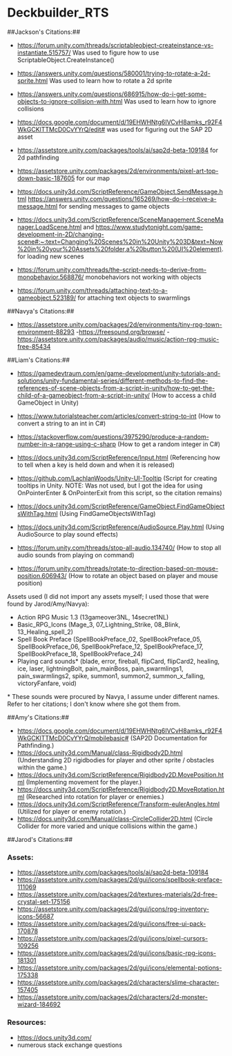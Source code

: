 # Deckbuilder_RTS

##Jackson's Citations:##

- https://forum.unity.com/threads/scriptableobject-createinstance-vs-instantiate.515757/ Was used to figure how to use ScriptableObject.CreateInstance()

- https://answers.unity.com/questions/580001/trying-to-rotate-a-2d-sprite.html Was used to learn how to rotate a 2d sprite

- https://answers.unity.com/questions/686915/how-do-i-get-some-objects-to-ignore-collision-with.html Was used to learn how to ignore collisions

- https://docs.google.com/document/d/19EHWHNtg6IVCvH8amks_r92F4WkGCKlTTMcD0CvYYrQ/edit# was used for figuring out the SAP 2D asset

- https://assetstore.unity.com/packages/tools/ai/sap2d-beta-109184 for 2d pathfinding

- https://assetstore.unity.com/packages/2d/environments/pixel-art-top-down-basic-187605 for our map

- https://docs.unity3d.com/ScriptReference/GameObject.SendMessage.html https://answers.unity.com/questions/165269/how-do-i-receive-a-message.html for sending messages to game objects

- https://docs.unity3d.com/ScriptReference/SceneManagement.SceneManager.LoadScene.html and https://www.studytonight.com/game-development-in-2D/changing-scene#:~:text=Changing%20Scenes%20in%20Unity%203D&text=Now%20in%20your%20Assets%20folder,a%20button%20(UI%20element). for loading new scenes

- https://forum.unity.com/threads/the-script-needs-to-derive-from-monobehavior.568876/ monobehaviors not working with objects

- https://forum.unity.com/threads/attaching-text-to-a-gameobject.523189/ for attaching text objects to swarmlings


##Navya's Citations:##
- https://assetstore.unity.com/packages/2d/environments/tiny-rpg-town-environment-88293
-https://freesound.org/browse/
-https://assetstore.unity.com/packages/audio/music/action-rpg-music-free-85434


##Liam's Citations:##

- https://gamedevtraum.com/en/game-development/unity-tutorials-and-solutions/unity-fundamental-series/different-methods-to-find-the-references-of-scene-objects-from-a-script-in-unity/how-to-get-the-child-of-a-gameobject-from-a-script-in-unity/
(How to access a child GameObject in Unity)

- https://www.tutorialsteacher.com/articles/convert-string-to-int
(How to convert a string to an int in C#)

- https://stackoverflow.com/questions/3975290/produce-a-random-number-in-a-range-using-c-sharp
(How to get a random integer in C#)

- https://docs.unity3d.com/ScriptReference/Input.html
(Referencing how to tell when a key is held down and when it is released)

- https://github.com/LachlanWoods/Unity-UI-Tooltip
(Script for creating tooltips in Unity. NOTE: Was not used, but I got the idea for using OnPointerEnter & OnPointerExit from this script, so the citation remains)

- https://docs.unity3d.com/ScriptReference/GameObject.FindGameObjectsWithTag.html
(Using FindGameObjectsWithTag)

- https://docs.unity3d.com/ScriptReference/AudioSource.Play.html
(Using AudioSource to play sound effects)

- https://forum.unity.com/threads/stop-all-audio.134740/
(How to stop all audio sounds from playing on command)

- https://forum.unity.com/threads/rotate-to-direction-based-on-mouse-position.606943/
(How to rotate an object based on player and mouse position)

Assets used (I did not import any assets myself; I used those that were found by Jarod/Amy/Navya):

- Action RPG Music 1.3 (13gameover3NL, 14secret1NL)
- Basic_RPG_Icons (Mage_3, 07_Lightning_Strike, 08_Blink, 13_Healing_spell_2)
- Spell Book Preface (SpellBookPreface_02, SpellBookPreface_05, SpellBookPreface_06, SpellBookPreface_12, SpellBookPreface_17, SpellBookPreface_18, SpellBookPreface_24)
- Playing card sounds\* (blade, error, fireball, flipCard, flipCard2, healing, ice, laser, lightningBolt, pain_mainBoss, pain_swarmlings1, pain_swarmlings2, spike, summon1, summon2, summon_x_falling, victoryFanfare, void)

\* These sounds were procured by Navya, I assume under different names. Refer to her citations; I don't know where she got them from.


##Amy's Citations:##

- https://docs.google.com/document/d/19EHWHNtg6IVCvH8amks_r92F4WkGCKlTTMcD0CvYYrQ/mobilebasic# (SAP2D Documentation for Pathfinding.)
- https://docs.unity3d.com/Manual/class-Rigidbody2D.html (Understanding 2D rigidbodies for player and other sprite / obstacles within the game.)
- https://docs.unity3d.com/ScriptReference/Rigidbody2D.MovePosition.html (Implementing movement for the player.)
- https://docs.unity3d.com/ScriptReference/Rigidbody2D.MoveRotation.html (Researched into rotation for player or enemies.)
- https://docs.unity3d.com/ScriptReference/Transform-eulerAngles.html (Utilized for player or enemy rotation.)
- https://docs.unity3d.com/Manual/class-CircleCollider2D.html (Circle Collider for more varied and unique collisions within the game.)

##Jarod's Citations:##

### Assets: ###
- https://assetstore.unity.com/packages/tools/ai/sap2d-beta-109184
- https://assetstore.unity.com/packages/2d/gui/icons/spellbook-preface-111069
- https://assetstore.unity.com/packages/2d/textures-materials/2d-free-crystal-set-175156
- https://assetstore.unity.com/packages/2d/gui/icons/rpg-inventory-icons-56687
- https://assetstore.unity.com/packages/2d/gui/icons/free-ui-pack-170878
- https://assetstore.unity.com/packages/2d/gui/icons/pixel-cursors-109256
- https://assetstore.unity.com/packages/2d/gui/icons/basic-rpg-icons-181301
- https://assetstore.unity.com/packages/2d/gui/icons/elemental-potions-175338
- https://assetstore.unity.com/packages/2d/characters/slime-character-157405
- https://assetstore.unity.com/packages/2d/characters/2d-monster-wizard-184692

### Resources: ###
- https://docs.unity3d.com/
- numerous stack exchange questions

